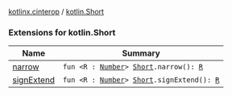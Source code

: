[kotlinx.cinterop](../index.md) / [kotlin.Short](./index.md)

### Extensions for kotlin.Short

| Name | Summary |
|---|---|
| [narrow](narrow.md) | `fun <R : `[`Number`](https://kotlinlang.org/api/latest/jvm/stdlib/kotlin/-number/index.html)`> `[`Short`](https://kotlinlang.org/api/latest/jvm/stdlib/kotlin/-short/index.html)`.narrow(): `[`R`](narrow.md#R) |
| [signExtend](sign-extend.md) | `fun <R : `[`Number`](https://kotlinlang.org/api/latest/jvm/stdlib/kotlin/-number/index.html)`> `[`Short`](https://kotlinlang.org/api/latest/jvm/stdlib/kotlin/-short/index.html)`.signExtend(): `[`R`](sign-extend.md#R) |

